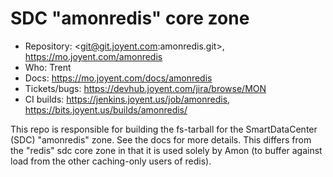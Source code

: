 <!--
    This Source Code Form is subject to the terms of the Mozilla Public
    License, v. 2.0. If a copy of the MPL was not distributed with this
    file, You can obtain one at http://mozilla.org/MPL/2.0/.
-->

<!--
    Copyright (c) 2014, Joyent, Inc.
-->

# SDC "amonredis" core zone

- Repository: <git@git.joyent.com:amonredis.git>, <https://mo.joyent.com/amonredis>
- Who: Trent
- Docs: <https://mo.joyent.com/docs/amonredis>
- Tickets/bugs: <https://devhub.joyent.com/jira/browse/MON>
- CI builds: <https://jenkins.joyent.us/job/amonredis>,
  <https://bits.joyent.us/builds/amonredis/>


This repo is responsible for building the fs-tarball for the SmartDataCenter
(SDC) "amonredis" zone. See the docs for more details. This differs from the
"redis" sdc core zone in that it is used solely by Amon (to buffer against
load from the other caching-only users of redis).

